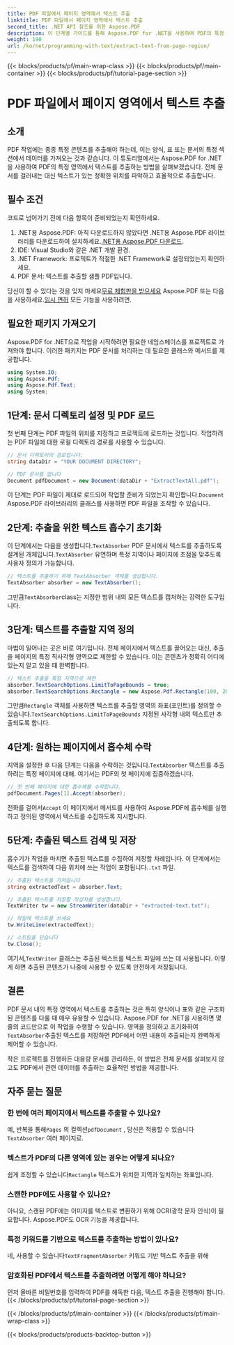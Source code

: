 ```yaml
---
title: PDF 파일에서 페이지 영역에서 텍스트 추출
linktitle: PDF 파일에서 페이지 영역에서 텍스트 추출
second_title: .NET API 참조를 위한 Aspose.PDF
description: 이 단계별 가이드를 통해 Aspose.PDF for .NET을 사용하여 PDF의 특정 영역에서 텍스트를 추출하는 방법을 알아보세요. 문서에서 텍스트를 효율적으로 수집하고 저장하세요.
weight: 190
url: /ko/net/programming-with-text/extract-text-from-page-region/
---
```


{{< blocks/products/pf/main-wrap-class >}}
{{< blocks/products/pf/main-container >}}
{{< blocks/products/pf/tutorial-page-section >}}

# PDF 파일에서 페이지 영역에서 텍스트 추출

## 소개

PDF 작업에는 종종 특정 콘텐츠를 추출해야 하는데, 이는 양식, 표 또는 문서의 특정 섹션에서 데이터를 가져오는 것과 같습니다. 이 튜토리얼에서는 Aspose.PDF for .NET을 사용하여 PDF의 특정 영역에서 텍스트를 추출하는 방법을 살펴보겠습니다. 전체 문서를 걸러내는 대신 텍스트가 있는 정확한 위치를 파악하고 효율적으로 추출합니다.

## 필수 조건

코드로 넘어가기 전에 다음 항목이 준비되었는지 확인하세요.

1.  .NET용 Aspose.PDF: 아직 다운로드하지 않았다면 .NET용 Aspose.PDF 라이브러리를 다운로드하여 설치하세요.[.NET용 Aspose.PDF 다운로드](https://releases.aspose.com/pdf/net/).
2. IDE: Visual Studio와 같은 .NET 개발 환경.
3. .NET Framework: 프로젝트가 적절한 .NET Framework로 설정되었는지 확인하세요.
4. PDF 문서: 텍스트를 추출할 샘플 PDF입니다.

 당신이 할 수 있다는 것을 잊지 마세요[무료 체험판을 받으세요](https://releases.aspose.com/) Aspose.PDF 또는 다음을 사용하세요.[임시 면허](https://purchase.aspose.com/temporary-license/) 모든 기능을 사용하려면.

## 필요한 패키지 가져오기

Aspose.PDF for .NET으로 작업을 시작하려면 필요한 네임스페이스를 프로젝트로 가져와야 합니다. 이러한 패키지는 PDF 문서를 처리하는 데 필요한 클래스와 메서드를 제공합니다.

```csharp
using System.IO;
using Aspose.Pdf;
using Aspose.Pdf.Text;
using System;
```

## 1단계: 문서 디렉토리 설정 및 PDF 로드

첫 번째 단계는 PDF 파일의 위치를 지정하고 프로젝트에 로드하는 것입니다. 작업하려는 PDF 파일에 대한 로컬 디렉토리 경로를 사용할 수 있습니다.

```csharp
// 문서 디렉토리의 경로입니다.
string dataDir = "YOUR DOCUMENT DIRECTORY";

// PDF 문서를 엽니다
Document pdfDocument = new Document(dataDir + "ExtractTextAll.pdf");
```

 이 단계는 PDF 파일이 제대로 로드되어 작업할 준비가 되었는지 확인합니다.`Document` Aspose.PDF 라이브러리의 클래스를 사용하면 PDF 파일을 조작할 수 있습니다.

## 2단계: 추출을 위한 텍스트 흡수기 초기화

 이 단계에서는 다음을 생성합니다.`TextAbsorber` PDF 문서에서 텍스트를 추출하도록 설계된 개체입니다.`TextAbsorber` 유연하며 특정 지역이나 페이지에 초점을 맞추도록 사용자 정의가 가능합니다.

```csharp
// 텍스트를 추출하기 위해 TextAbsorber 객체를 생성합니다.
TextAbsorber absorber = new TextAbsorber();
```

 그만큼`TextAbsorber`class는 지정한 범위 내의 모든 텍스트를 캡처하는 강력한 도구입니다.

## 3단계: 텍스트를 추출할 지역 정의

마법이 일어나는 곳은 바로 여기입니다. 전체 페이지에서 텍스트를 끌어오는 대신, 추출을 페이지의 특정 직사각형 영역으로 제한할 수 있습니다. 이는 콘텐츠가 정확히 어디에 있는지 알고 있을 때 완벽합니다.

```csharp
// 텍스트 추출을 특정 지역으로 제한
absorber.TextSearchOptions.LimitToPageBounds = true;
absorber.TextSearchOptions.Rectangle = new Aspose.Pdf.Rectangle(100, 200, 250, 350);
```

 그만큼`Rectangle` 객체를 사용하면 텍스트를 추출할 영역의 좌표(포인트)를 정의할 수 있습니다.`TextSearchOptions.LimitToPageBounds` 지정된 사각형 내의 텍스트만 추출되도록 합니다.

## 4단계: 원하는 페이지에서 흡수체 수락

 지역을 설정한 후 다음 단계는 다음을 수락하는 것입니다.`TextAbsorber` 텍스트를 추출하려는 특정 페이지에 대해. 여기서는 PDF의 첫 페이지에 집중하겠습니다.

```csharp
// 첫 번째 페이지에 대한 흡수체를 수락합니다.
pdfDocument.Pages[1].Accept(absorber);
```

 전화를 걸어서`Accept` 이 페이지에서 메서드를 사용하여 Aspose.PDF에 흡수체를 실행하고 정의된 영역에서 텍스트를 수집하도록 지시합니다.

## 5단계: 추출된 텍스트 검색 및 저장

 흡수기가 작업을 마치면 추출된 텍스트를 수집하여 저장할 차례입니다. 이 단계에서는 텍스트를 검색하여 다음 위치에 쓰는 작업이 포함됩니다.`.txt` 파일.

```csharp
// 추출된 텍스트를 가져옵니다
string extractedText = absorber.Text;

// 추출된 텍스트를 저장할 작성자를 생성합니다.
TextWriter tw = new StreamWriter(dataDir + "extracted-text.txt");

// 파일에 텍스트를 쓰세요
tw.WriteLine(extractedText);

// 스트림을 닫습니다
tw.Close();
```

 여기서,`TextWriter` 클래스는 추출된 텍스트를 텍스트 파일에 쓰는 데 사용됩니다. 이렇게 하면 추출된 콘텐츠가 나중에 사용할 수 있도록 안전하게 저장됩니다.

## 결론

 PDF 문서 내의 특정 영역에서 텍스트를 추출하는 것은 특히 양식이나 표와 같은 구조화된 콘텐츠를 다룰 때 매우 유용할 수 있습니다. Aspose.PDF for .NET을 사용하면 몇 줄의 코드만으로 이 작업을 수행할 수 있습니다. 영역을 정의하고 초기화하여`TextAbsorber`추출된 텍스트를 저장하면 PDF에서 어떤 내용이 추출되는지 완벽하게 제어할 수 있습니다.

작은 프로젝트를 진행하든 대용량 문서를 관리하든, 이 방법은 전체 문서를 살펴보지 않고도 PDF에서 관련 데이터를 추출하는 효율적인 방법을 제공합니다.

## 자주 묻는 질문

### 한 번에 여러 페이지에서 텍스트를 추출할 수 있나요?
 예, 반복을 통해`Pages` 의 컬렉션`pdfDocument` , 당신은 적용할 수 있습니다`TextAbsorber` 여러 페이지로.

### 텍스트가 PDF의 다른 영역에 있는 경우는 어떻게 되나요?
 쉽게 조정할 수 있습니다`Rectangle` 텍스트가 위치한 지역과 일치하는 좌표입니다.

### 스캔한 PDF에도 사용할 수 있나요?
아니요, 스캔된 PDF에는 이미지를 텍스트로 변환하기 위해 OCR(광학 문자 인식)이 필요합니다. Aspose.PDF도 OCR 기능을 제공합니다.

### 특정 키워드를 기반으로 텍스트를 추출하는 방법이 있나요?
 네, 사용할 수 있습니다`TextFragmentAbsorber` 키워드 기반 텍스트 추출을 위해

### 암호화된 PDF에서 텍스트를 추출하려면 어떻게 해야 하나요?
먼저 올바른 비밀번호를 입력하여 PDF를 해독한 다음, 텍스트 추출을 진행해야 합니다.
{{< /blocks/products/pf/tutorial-page-section >}}

{{< /blocks/products/pf/main-container >}}
{{< /blocks/products/pf/main-wrap-class >}}

{{< blocks/products/products-backtop-button >}}
